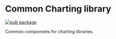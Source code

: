 # Common Charting library

[![pub package](https://img.shields.io/pub/v/charts_common.svg)](https://pub.dartlang.org/packages/charts_common)

Common componnets for charting libraries.
